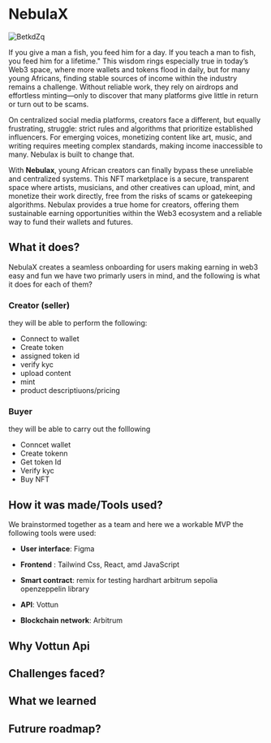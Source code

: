 # NebulaX

![BetkdZq](https://github.com/user-attachments/assets/a735e646-8ba4-4af7-bd11-eb31423bca2f)

If you give a man a fish, you feed him for a day. If you teach a man to fish, you feed him for a lifetime." This wisdom rings especially true in today’s Web3 space, where more wallets and tokens flood in daily, but for many young Africans, finding stable sources of income within the industry remains a challenge. Without reliable work, they rely on airdrops and effortless minting—only to discover that many platforms give little in return or turn out to be scams. 

On centralized social media platforms, creators face a different, but equally frustrating, struggle: strict rules and algorithms that prioritize established influencers. For emerging voices, monetizing content like art, music, and writing requires meeting complex standards, making income inaccessible to many. Nebulax is built to change that.

With **Nebulax**, young African creators can finally bypass these unreliable and centralized systems. This NFT marketplace is a secure, transparent space where artists, musicians, and other creatives can upload, mint, and monetize their work directly, free from the risks of scams or gatekeeping algorithms. Nebulax provides a true home for creators, offering them sustainable earning opportunities within the Web3 ecosystem and a reliable way to fund their wallets and futures.

## What it does?
NebulaX creates a seamless onboarding for users making earning in web3 easy and fun
we have two primarly users in mind, and the following is what it does for each of them?

### Creator (seller)
they will be able to perform the following:
- Connect to wallet
- Create token
- assigned token id
- verify kyc
- upload content
- mint
- product descriptiuons/pricing 

### Buyer
they will be able to carry out the folllowing 
- Conncet wallet
- Create tokenn
- Get token Id
- Verify kyc
- Buy NFT

## How it was made/Tools used?
We brainstormed together as a team and here we a workable MVP 
the following tools were used:

- **User interface**: Figma

- **Frontend** : Tailwind Css, React, amd JavaScript
  
- **Smart contract**:
remix for testing 
hardhart
arbitrum sepolia
openzeppelin library

- **API**: Vottun

- **Blockchain network**: Arbitrum 


## Why Vottun Api

## Challenges faced?


## What we learned 


## Futrure roadmap?


